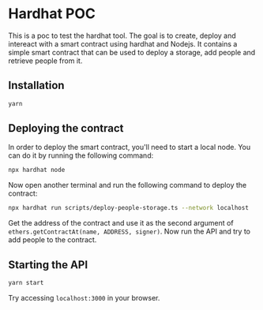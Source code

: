 # Hardhat POC
This is a poc to test the hardhat tool. The goal is to create, deploy and intereact with a smart contract using hardhat and Nodejs.
It contains a simple smart contract that can be used to deploy a storage, add people and retrieve people from it.

## Installation
```bash
yarn 
```
## Deploying the contract
In order to deploy the smart contract, you'll need to start a local node. You can do it by running the following command:
```bash
npx hardhat node
```

Now open another terminal and run the following command to deploy the contract:
```bash
npx hardhat run scripts/deploy-people-storage.ts --network localhost
```
Get the address of the contract and use it as the second argument of `ethers.getContractAt(name, ADDRESS, signer)`.
Now run the API and try to add people to the contract.
## Starting the API
```bash
yarn start
```
Try accessing `localhost:3000` in your browser.

